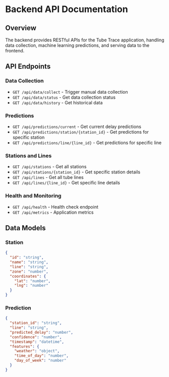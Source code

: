 # Backend API Documentation

## Overview
The backend provides RESTful APIs for the Tube Trace application, handling data collection, machine learning predictions, and serving data to the frontend.

## API Endpoints

### Data Collection
- `GET /api/data/collect` - Trigger manual data collection
- `GET /api/data/status` - Get data collection status
- `GET /api/data/history` - Get historical data

### Predictions
- `GET /api/predictions/current` - Get current delay predictions
- `GET /api/predictions/station/{station_id}` - Get predictions for specific station
- `GET /api/predictions/line/{line_id}` - Get predictions for specific line

### Stations and Lines
- `GET /api/stations` - Get all stations
- `GET /api/stations/{station_id}` - Get specific station details
- `GET /api/lines` - Get all tube lines
- `GET /api/lines/{line_id}` - Get specific line details

### Health and Monitoring
- `GET /api/health` - Health check endpoint
- `GET /api/metrics` - Application metrics

## Data Models

### Station
```json
{
  "id": "string",
  "name": "string",
  "line": "string",
  "zone": "number",
  "coordinates": {
    "lat": "number",
    "lng": "number"
  }
}
```

### Prediction
```json
{
  "station_id": "string",
  "line": "string",
  "predicted_delay": "number",
  "confidence": "number",
  "timestamp": "datetime",
  "features": {
    "weather": "object",
    "time_of_day": "number",
    "day_of_week": "number"
  }
}
```
